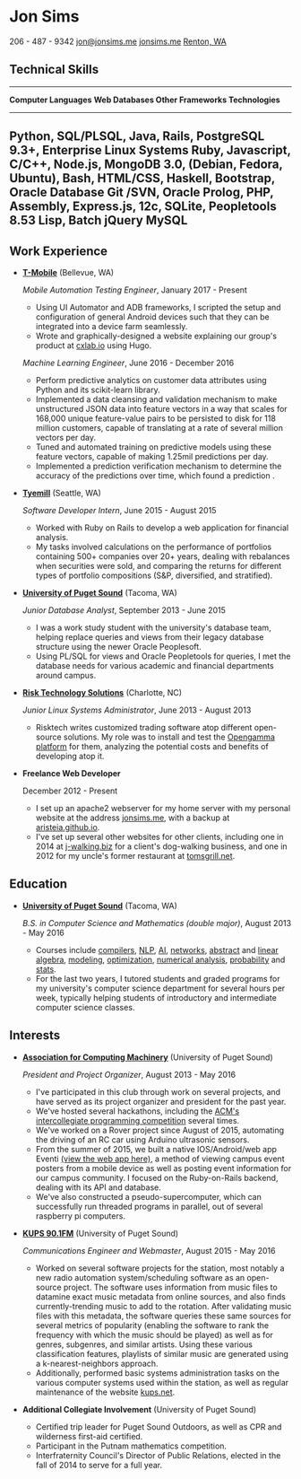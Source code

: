 Jon Sims
===============

206 - 487 - 9342
[jon@jonsims.me](mailto:jon@jonsims.me)
[jonsims.me](http://www.jonsims.me)
[Renton, WA](https://www.google.com/maps/place/Renton,+WA+98057/)

Technical Skills
----------------

----------------------------------------------------------------------------------------
**Computer Languages**       **Web          **Databases**     **Other
                             Frameworks**                       Technologies**
---------------------------- -------------- ----------------- --------------------------
Python, SQL/PLSQL, Java,     Rails,         PostgreSQL 9.3+,  Enterprise Linux Systems
Ruby, Javascript, C/C++,     Node.js,       MongoDB 3.0,      (Debian, Fedora, Ubuntu),
Bash, HTML/CSS, Haskell,     Bootstrap,     Oracle Database   Git /SVN, Oracle 
Prolog, PHP, Assembly,       Express.js,    12c, SQLite,      Peopletools 8.53
Lisp, Batch                  jQuery         MySQL                  
-----------------------------------------------------------------------------------------




Work Experience
---------------

*   **[T-Mobile](http://www.t-mobile.com/)** (Bellevue, WA)

    *Mobile Automation Testing Engineer*, January 2017 - Present

    -   Using UI Automator and ADB frameworks, I scripted the setup and configuration of general Android devices such that they can be integrated into a device farm seamlessly.
    -   Wrote and graphically-designed a website explaining our group's product at [cxlab.io](http://cxlab.io) using Hugo.

    *Machine Learning Engineer*, June 2016 - December 2016

    -   Perform predictive analytics on customer data attributes using Python and its scikit-learn library.
    -   Implemented a data cleansing and validation mechanism to make unstructured JSON data into feature vectors in a way that scales for 168,000 unique feature-value pairs to be persisted to disk for 118 million customers, 
    capable of translating at a rate of several million vectors per day.
    -   Tuned and automated training on predictive models using these feature vectors, capable of making 1.25mil predictions per day.
    -   Implemented a prediction verification mechanism to determine the accuracy of the predictions over time, which found a prediction .

*   **[Tyemill](http://www.tyemill.com/)** (Seattle, WA)

    *Software Developer Intern*, June 2015 - August 2015

    -   Worked with Ruby on Rails to develop a web application for financial analysis. 
    -   My tasks involved calculations on the performance of portfolios containing 500+ companies over 20+ years, dealing with rebalances when securities were sold, and comparing the returns for different types of portfolio compositions (S&P, diversified, and stratified).

*   **[University of Puget Sound](http://www.pugetsound.edu/)** (Tacoma, WA)

    *Junior Database Analyst*, September 2013 - June 2015

    -   I was a work study student with the university's database team, helping replace queries and views from their legacy database structure using the newer Oracle Peoplesoft.
    -   Using PL/SQL for views and Oracle Peopletools for queries, I met the database needs for various academic and financial departments around campus.

*   **[Risk Technology Solutions](http://www.risktechnologysolutions.com/)** (Charlotte, NC)

    *Junior Linux Systems Administrator*, June 2013 - August 2013

    -   Risktech writes customized trading software atop different open-source solutions. My role was to install and test the [Opengamma platform](https://github.com/OpenGamma/OG-Platform) for them, analyzing the potential costs and benefits of developing atop it.

*   **Freelance Web Developer**

    December 2012 - Present

    -   I set up an apache2 webserver for my home server with my personal website at the address [jonsims.me](http://www.jonsims.me), with a backup at [aristeia.github.io](http://aristeia.github.io/).
    -   I've set up several other websites for other clients, including one in 2014 at [j-walking.biz](/demos/jwalking) for a client's dog-walking business, and one in 2012 for my uncle's former restaurant at [tomsgrill.net](http://www.tomsgrill.net/).
    



Education
---------

*   **[University of Puget Sound](http://www.pugetsound.edu/)** (Tacoma, WA)

    *B.S. in Computer Science and Mathematics (double major)*, August 2013 - May 2016

    -   Courses include [compilers](/resources/syllabi/cs481.pdf), [NLP](/resources/syllabi/cs425.pdf), [AI](/resources/syllabi/cs431.pdf), [networks](/resources/syllabi/cs325.pdf), [abstract](/resources/syllabi/math433.pdf) and [linear algebra](/resources/syllabi/math290.pdf), [modeling](/resources/syllabi/math471.pdf), [optimization](/resources/syllabi/math335.pdf), [numerical analysis](/resources/syllabi/math420.pdf), [probability](/resources/syllabi/math375.pdf) and [stats](/resources/syllabi/math376.pdf).
    -   For the last two years, I  tutored students and graded programs for my university's computer science department for several hours per week, typically helping students of introductory and intermediate computer science classes.


Interests
---------

*   **[Association for Computing Machinery](http://acm.pugetsound.edu)** (University of Puget Sound)

    *President and Project Organizer*, August 2013 - May 2016

    -   I've participated in this club through work on several projects, and have served as its project organizer and president for the past year.
    -   We've hosted several hackathons, including the [ACM's intercollegiate programming competition](http://mathcs.pugetsound.edu/acm-icpc/) several times.
    -   We've worked on a Rover project since August of 2015, automating the driving of an RC car using Arduino ultrasonic sensors.
    -   From the summer of 2015, we built a native IOS/Android/web app Eventi [(view the web app here)](http://eventi.pugetsound.edu/), a method of viewing campus event posters from a mobile device as well as posting event information for our campus community. I focused on the Ruby-on-Rails backend, dealing with its API and database.
    -   We've also constructed a pseudo-supercomputer, which can successfully run threaded programs in parallel, out of several raspberry pi computers. 

*   **[KUPS 90.1FM](http://www.kups.net/)** (University of Puget Sound)

    *Communications Engineer and Webmaster*, August 2015 - May 2016

    -   Worked on several software projects for the station, most notably a new radio automation system/scheduling software as an open-source project. The software uses information from music files to datamine exact music metadata from online sources, and also finds currently-trending music to add to the rotation. After validating music files with this metadata, the software queries these same sources for several metrics of popularity (enabling the software to rank the frequency with which the music should be played) as well as for genres, subgenres, and similar artists. Using these various classification features, playlists of similar music are generated using a k-nearest-neighbors approach.
    -   Additionally, performed basic systems administration tasks on the various computer systems used within the station, as well as regular maintenance of the website [kups.net](http://www.kups.net/).

*   **Additional Collegiate Involvement** (University of Puget Sound)

    -   Certified trip leader for Puget Sound Outdoors, as well as CPR and wilderness first-aid certified.
    -   Participant in the Putnam mathematics competition.
    -   Interfraternity Council's Director of Public Relations, elected in the fall of 2014 to serve for a full year.